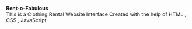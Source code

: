 <b>Rent-o-Fabulous</b>
<br>
This is a Clothing Rental Website Interface Created with the help of HTML , CSS , JavaScript
